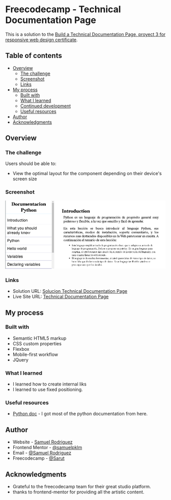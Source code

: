 # Freecodecamp - Technical Documentation Page

This is a solution to the [Build a Technical Documentation Page, proyect 3 for responsive web design certificate](https://www.freecodecamp.org/learn/responsive-web-design/responsive-web-design-projects/build-a-product-landing-page). 

## Table of contents

- [Overview](#overview)
  - [The challenge](#the-challenge)
  - [Screenshot](#screenshot)
  - [Links](#links)
- [My process](#my-process)
  - [Built with](#built-with)
  - [What I learned](#what-i-learned)
  - [Continued development](#continued-development)
  - [Useful resources](#useful-resources)
- [Author](#author)
- [Acknowledgments](#acknowledgments)

## Overview

### The challenge

Users should be able to:

- View the optimal layout for the component depending on their device's screen size

### Screenshot

![Tecnical page](./capture.png)


### Links

- Solution URL: [Solucion Technical Documentation Page](https://github.com/samuelpklm/freecodecamp-Responsive_Web_Design/tree/main/Proyecto%204%20Build%20a%20Technical%20Documentation%20Page)
- Live Site URL: [Technical Documentation Page](https://eloquent-peony-71abc8.netlify.app/)

## My process

### Built with

- Semantic HTML5 markup
- CSS custom properties
- Flexbox
- Mobile-first workflow
- JQuery


### What I learned

- I learned how to create internal liks
- I learned to use fixed positioning.


### Useful resources

- [Python doc](https://www.w3schools.com/python/default.asp) - I got most of the python documentation from here.


## Author

- Website - [Samuel Rodriguez](https://github.com/samuelpklm)
- Frontend Mentor - [@samuelpklm](https://www.frontendmentor.io/profile/samuelpklm)
- Email - [@Samuel Rodriguez](samuelr76@gmail.com)
- Freecodecamp - [@Sarut](https://www.freecodecamp.org/Sarut)

## Acknowledgments
- Grateful to the freecodecamp team for their great studio platform.
- thanks to frontend-mentor for providing all the artistic content.
